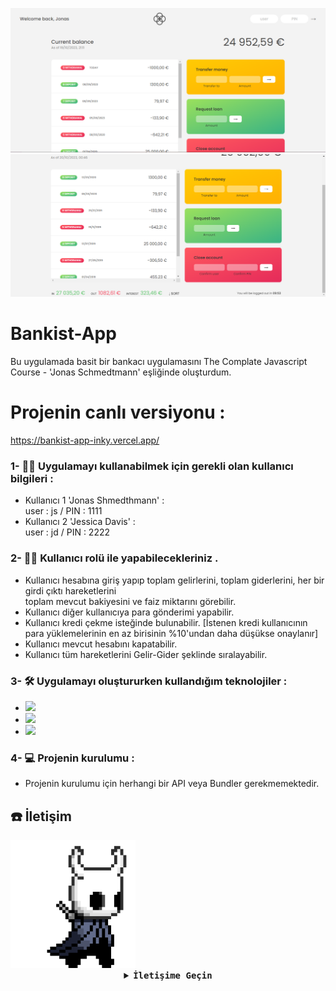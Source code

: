 ![Bankist-App](Bankist-app.png)
![Bankist-App](Bankist-app2.png)
# Bankist-App
Bu uygulamada basit bir bankacı uygulamasını The Complate Javascript Course - 'Jonas Schmedtmann' eşliğinde  oluşturdum.

# Projenin canlı versiyonu :
https://bankist-app-inky.vercel.app/

###  1- 🙋‍♂️ Uygulamayı kullanabilmek için gerekli olan kullanıcı bilgileri :
* Kullanıcı 1 'Jonas Shmedthmann' : <br>
user : js / PIN  : 1111 <br>
* Kullanıcı 2 'Jessica Davis' : <br>
user : jd / PIN  : 2222 <br>
###  2- 🙇‍♂️ Kullanıcı rolü ile yapabilecekleriniz .
* Kullanıcı hesabına giriş yapıp toplam gelirlerini, toplam giderlerini, her bir girdi çıktı hareketlerini <br>
toplam mevcut bakiyesini ve faiz miktarını görebilir.
* Kullanıcı diğer kullanıcıya para gönderimi yapabilir.
* Kullanıcı kredi çekme isteğinde bulunabilir. [İstenen kredi kullanıcının para yüklemelerinin en az birisinin %10'undan daha düşükse onaylanır]
* Kullanıcı mevcut hesabını kapatabilir.
* Kullanıcı tüm hareketlerini Gelir-Gider şeklinde sıralayabilir.
### 3- 🛠 Uygulamayı oluştururken kullandığım teknolojiler :
* <img src="https://img.shields.io/badge/-JavaScript-black?style=flat&logo=javascript"/>
* <img src="https://img.shields.io/badge/-CSS3-1572B6?style=flat&logo=css3"/>
* <img src="https://img.shields.io/badge/-HTML5-E34F26?style=flat&logo=html5&logoColor=white">
### 4- 💻 Projenin kurulumu :
* Projenin kurulumu için herhangi bir API veya Bundler gerekmemektedir.
## :phone: İletişim

<img src="https://raw.githubusercontent.com/TanZng/TanZng/master/assets/hollor_knight3.gif" width="200"/>

 <details align="center">
   <summary><b> <samp> İletişime Geçin </samp></b></summary>
   <br>
   <samp>
   <b><h2 style="color: #fc6203">KADIR&nbsp;KARABACAK </h2></b>
   <img src="https://raw.githubusercontent.com/TanZng/TanZng/master/assets/bonefire.gif" width="200"/>
     <br>
     Projenin Linki: <a href="https://github.com/KadirKarabacak/Bankist-App">Bankist App</a>
     <br>
     <br>
     LinkedIn: <a href="https://www.linkedin.com/in/kadir-karabacak-/"> LinkedIn Hesabım</a>
     <br>
     Instagram: <a href="https://www.instagram.com/kadir_krbck_/"> Instagram Hesabım</a>
     <br>
     Mail Adresim: <a href="#"> kadirht@hotmail.com</a>
   </samp>
 </details>
